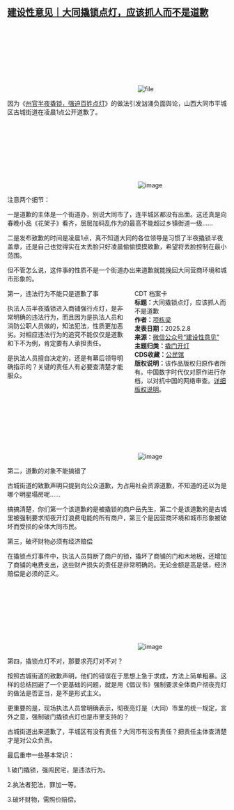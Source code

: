 <!--1739017292000-->
[建设性意见｜大同撬锁点灯，应该抓人而不是道歉](https://chinadigitaltimes.net/chinese/715681.html)
------

<p><img decoding="async" src="data:image/svg+xml,%3Csvg%20xmlns='http://www.w3.org/2000/svg'%20viewBox='0%200%200%200'%3E%3C/svg%3E" alt="file" data-lazy-src="https://chinadigitaltimes.net/chinese/files/2025/02/image-1739017154894.png"><noscript><img decoding="async" src="https://chinadigitaltimes.net/chinese/files/2025/02/image-1739017154894.png" alt="file"></noscript></p><p>因为《<a href="https://mp.weixin.qq.com/s?__biz=Mzg4NTc4NjQzNg==&amp;mid=2247493036&amp;idx=1&amp;sn=6dc119768f25f28a365a6fce08a06e05&amp;scene=21#wechat_redirect">州官半夜撬锁，强迫百姓点灯</a>》的做法引发汹涌负面舆论，山西大同市平城区古城街道在凌晨1点公开道歉了。</p><p><img decoding="async" src="data:image/svg+xml,%3Csvg%20xmlns='http://www.w3.org/2000/svg'%20viewBox='0%200%200%200'%3E%3C/svg%3E" alt="image" data-lazy-src="https://chinadigitaltimes.net/chinese/files/2025/02/post-715681-67a74c4ce467b."><noscript><img decoding="async" src="https://chinadigitaltimes.net/chinese/files/2025/02/post-715681-67a74c4ce467b." alt="image"></noscript></p><p>注意两个细节：</p><p>一是道歉的主体是一个街道办，别说大同市了，连平城区都没有出面。这还真是向春晚小品《花架子》看齐，层层加码乱作为的最高不能超过乡镇街道一级……</p><p>二是发布致歉的时间是凌晨1点，真不知道大同的各位领导是习惯了半夜撬锁半夜盖章，还是自己也觉得实在太丢脸只好凌晨偷偷摸摸致歉，希望将丢脸控制在最小范围。</p><p>但不管怎么说，这件事的性质不是一个街道办出来道歉就能挽回大同营商环境和城市形象的。</p><div style="width:42%;float:right;padding-left:20px"><div class="su-spoiler su-spoiler-style-fancy su-spoiler-icon-chevron-circle" data-scroll-offset="0" data-anchor-in-url="no"><div class="su-spoiler-title" tabindex="0" role="button"><span class="su-spoiler-icon"></span>CDT 档案卡</div><div class="su-spoiler-content su-u-clearfix su-u-trim"><strong>标题：</strong>大同撬锁点灯，应该抓人而不是道歉<br><strong>作者：</strong><a href="https://chinadigitaltimes.net/space/建设性意见" target="_blank">项栋梁</a><br><strong>发表日期：</strong>2025.2.8<br><strong>来源：</strong><a href="https://web.archive.org/web/*/https://mp.weixin.qq.com/s/PAmI9ILD56EI_kKDr3I58g" target="_blank">微信公众号“建设性意见”</a><br><strong>主题归类：</strong><a href="https://chinadigitaltimes.net/space/撬门开灯" target="_blank">撬门开灯</a><br><strong>CDS收藏：</strong><a href="https://chinadigitaltimes.net/space/%E5%85%AC%E6%B0%91%E9%A6%86" target="_blank" rel="noopener">公民馆</a><br><strong>版权说明：</strong>该作品版权归原作者所有。中国数字时代仅对原作进行存档，以对抗中国的网络审查。<a href="https://chinadigitaltimes.net/chinese/copyright">详细版权说明</a>。</div></div></div><p>第一，违法行为不能只是道歉了事</p><p>执法人员半夜撬锁进入商铺强行点灯，是非常明确的违法行为，而且因为是执法人员和消防公职人员做的，知法犯法，性质更加恶劣。对相应违法行为的追究不能仅仅是道歉和下不为例，肯定要有人承担责任。</p><p>是执法人员擅自决定的，还是有幕后领导明确指示的？关键的责任人有必要查清楚才能服众。</p><p><img decoding="async" src="data:image/svg+xml,%3Csvg%20xmlns='http://www.w3.org/2000/svg'%20viewBox='0%200%200%200'%3E%3C/svg%3E" alt="image" data-lazy-src="https://chinadigitaltimes.net/chinese/files/2025/02/post-715681-67a74c4cee468."><noscript><img decoding="async" src="https://chinadigitaltimes.net/chinese/files/2025/02/post-715681-67a74c4cee468." alt="image"></noscript></p><p>第二，道歉的对象不能搞错了</p><p>古城街道的致歉声明只提到向公众道歉，为占用社会资源道歉，不知道的还以为是哪个明星塌房呢……</p><p>搞搞清楚，你们第一个该道歉的是被撬锁的商户岳先生，第二个是该道歉的是古城里被强制要求彻夜开灯浪费电能的所有商户，第三个是因营商环境和城市形象被破坏而受损的全体大同市民。</p><p>第三，破坏财物必须有经济赔偿</p><p>在撬锁点灯事件中，执法人员剪断了商户的锁，撬坏了商铺的门和木地板，还增加了商铺的电费支出，这些财产损失的责任是非常明确的。无论金额是高是低，经济赔偿是必须的正义。</p><p><img decoding="async" src="data:image/svg+xml,%3Csvg%20xmlns='http://www.w3.org/2000/svg'%20viewBox='0%200%200%200'%3E%3C/svg%3E" alt="image" data-lazy-src="https://chinadigitaltimes.net/chinese/files/2025/02/post-715681-67a74c4d04e90."><noscript><img decoding="async" src="https://chinadigitaltimes.net/chinese/files/2025/02/post-715681-67a74c4d04e90." alt="image"></noscript></p><p>第四，撬锁点灯不对，那要求亮灯对不对？</p><p>按照古城街道的致歉声明，他们的错误在于思想上急于求成，方法上简单粗暴。这样的总结回避了一个更基础的问题，就是用《倡议书》强制要求全体商户彻夜亮灯的做法是否正当，是不是形式主义。</p><p>更重要的是，现场执法人员曾明确表示，彻夜亮灯是（大同）市里的统一规定，言外之意，强制破门撬锁点灯也是市里支持的？</p><p>古城街道出来道歉了，平城区有没有责任？大同市有没有责任？把责任主体查清楚才是对公众负责。</p><p>最后重申一些基本常识：</p><p>1.破门撬锁，强闯民宅，是违法行为。</p><p>2.执法者犯法，罪加一等。</p><p>3.破坏财物，需照价赔偿。</p><div class="addtoany_share_save_container addtoany_content addtoany_content_bottom"><div class="a2a_kit a2a_kit_size_32 addtoany_list" data-a2a-url="https://chinadigitaltimes.net/chinese/715681.html" data-a2a-title="建设性意见｜大同撬锁点灯，应该抓人而不是道歉"><a class="a2a_button_facebook" href="https://www.addtoany.com/add_to/facebook?linkurl=https%3A%2F%2Fchinadigitaltimes.net%2Fchinese%2F715681.html&amp;linkname=%E5%BB%BA%E8%AE%BE%E6%80%A7%E6%84%8F%E8%A7%81%EF%BD%9C%E5%A4%A7%E5%90%8C%E6%92%AC%E9%94%81%E7%82%B9%E7%81%AF%EF%BC%8C%E5%BA%94%E8%AF%A5%E6%8A%93%E4%BA%BA%E8%80%8C%E4%B8%8D%E6%98%AF%E9%81%93%E6%AD%89" title="Facebook" rel="nofollow noopener" target="_blank"></a><a class="a2a_button_twitter" href="https://www.addtoany.com/add_to/twitter?linkurl=https%3A%2F%2Fchinadigitaltimes.net%2Fchinese%2F715681.html&amp;linkname=%E5%BB%BA%E8%AE%BE%E6%80%A7%E6%84%8F%E8%A7%81%EF%BD%9C%E5%A4%A7%E5%90%8C%E6%92%AC%E9%94%81%E7%82%B9%E7%81%AF%EF%BC%8C%E5%BA%94%E8%AF%A5%E6%8A%93%E4%BA%BA%E8%80%8C%E4%B8%8D%E6%98%AF%E9%81%93%E6%AD%89" title="Twitter" rel="nofollow noopener" target="_blank"></a><a class="a2a_button_telegram" href="https://www.addtoany.com/add_to/telegram?linkurl=https%3A%2F%2Fchinadigitaltimes.net%2Fchinese%2F715681.html&amp;linkname=%E5%BB%BA%E8%AE%BE%E6%80%A7%E6%84%8F%E8%A7%81%EF%BD%9C%E5%A4%A7%E5%90%8C%E6%92%AC%E9%94%81%E7%82%B9%E7%81%AF%EF%BC%8C%E5%BA%94%E8%AF%A5%E6%8A%93%E4%BA%BA%E8%80%8C%E4%B8%8D%E6%98%AF%E9%81%93%E6%AD%89" title="Telegram" rel="nofollow noopener" target="_blank"></a><a class="a2a_button_reddit" href="https://www.addtoany.com/add_to/reddit?linkurl=https%3A%2F%2Fchinadigitaltimes.net%2Fchinese%2F715681.html&amp;linkname=%E5%BB%BA%E8%AE%BE%E6%80%A7%E6%84%8F%E8%A7%81%EF%BD%9C%E5%A4%A7%E5%90%8C%E6%92%AC%E9%94%81%E7%82%B9%E7%81%AF%EF%BC%8C%E5%BA%94%E8%AF%A5%E6%8A%93%E4%BA%BA%E8%80%8C%E4%B8%8D%E6%98%AF%E9%81%93%E6%AD%89" title="Reddit" rel="nofollow noopener" target="_blank"></a><a class="a2a_button_whatsapp" href="https://www.addtoany.com/add_to/whatsapp?linkurl=https%3A%2F%2Fchinadigitaltimes.net%2Fchinese%2F715681.html&amp;linkname=%E5%BB%BA%E8%AE%BE%E6%80%A7%E6%84%8F%E8%A7%81%EF%BD%9C%E5%A4%A7%E5%90%8C%E6%92%AC%E9%94%81%E7%82%B9%E7%81%AF%EF%BC%8C%E5%BA%94%E8%AF%A5%E6%8A%93%E4%BA%BA%E8%80%8C%E4%B8%8D%E6%98%AF%E9%81%93%E6%AD%89" title="WhatsApp" rel="nofollow noopener" target="_blank"></a><a class="a2a_button_email" href="https://www.addtoany.com/add_to/email?linkurl=https%3A%2F%2Fchinadigitaltimes.net%2Fchinese%2F715681.html&amp;linkname=%E5%BB%BA%E8%AE%BE%E6%80%A7%E6%84%8F%E8%A7%81%EF%BD%9C%E5%A4%A7%E5%90%8C%E6%92%AC%E9%94%81%E7%82%B9%E7%81%AF%EF%BC%8C%E5%BA%94%E8%AF%A5%E6%8A%93%E4%BA%BA%E8%80%8C%E4%B8%8D%E6%98%AF%E9%81%93%E6%AD%89" title="Email" rel="nofollow noopener" target="_blank"></a><a class="a2a_button_copy_link" href="https://www.addtoany.com/add_to/copy_link?linkurl=https%3A%2F%2Fchinadigitaltimes.net%2Fchinese%2F715681.html&amp;linkname=%E5%BB%BA%E8%AE%BE%E6%80%A7%E6%84%8F%E8%A7%81%EF%BD%9C%E5%A4%A7%E5%90%8C%E6%92%AC%E9%94%81%E7%82%B9%E7%81%AF%EF%BC%8C%E5%BA%94%E8%AF%A5%E6%8A%93%E4%BA%BA%E8%80%8C%E4%B8%8D%E6%98%AF%E9%81%93%E6%AD%89" title="Copy Link" rel="nofollow noopener" target="_blank"></a><a class="a2a_dd addtoany_share_save addtoany_share" href="https://www.addtoany.com/share"></a></div></div>
